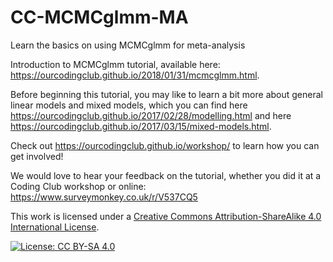 # CC-MCMCglmm-MA
Learn the basics on using MCMCglmm for meta-analysis

Introduction to MCMCglmm tutorial, available here: https://ourcodingclub.github.io/2018/01/31/mcmcglmm.html.

Before beginning this tutorial, you may like to learn a bit more about general linear models and mixed models, which you can find here
https://ourcodingclub.github.io/2017/02/28/modelling.html and here https://ourcodingclub.github.io/2017/03/15/mixed-models.html.

Check out https://ourcodingclub.github.io/workshop/ to learn how you can get involved!

We would love to hear your feedback on the tutorial, whether you did it at a Coding Club workshop or online: 
https://www.surveymonkey.co.uk/r/V537CQ5

This work is licensed under a [Creative Commons Attribution-ShareAlike 4.0 International License](https://creativecommons.org/licenses/by-sa/4.0/).

[![License: CC BY-SA 4.0](https://licensebuttons.net/l/by-sa/4.0/80x15.png)](https://creativecommons.org/licenses/by-sa/4.0/)

